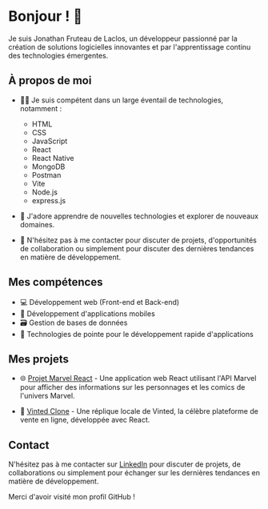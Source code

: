 # Bonjour ! 👋

Je suis Jonathan Fruteau de Laclos, un développeur passionné par la création de solutions logicielles innovantes et par l'apprentissage continu des technologies émergentes.

## À propos de moi

- 👨‍💻 Je suis compétent dans un large éventail de technologies, notamment :
  - HTML
  - CSS
  - JavaScript
  - React
  - React Native
  - MongoDB
  - Postman
  - Vite
  - Node.js
  - express.js

- 🌱 J'adore apprendre de nouvelles technologies et explorer de nouveaux domaines.
- 💬 N'hésitez pas à me contacter pour discuter de projets, d'opportunités de collaboration ou simplement pour discuter des dernières tendances en matière de développement.

## Mes compétences

- 💻 Développement web (Front-end et Back-end)
- 📱 Développement d'applications mobiles
- 🗃️ Gestion de bases de données
- 🚀 Technologies de pointe pour le développement rapide d'applications

## Mes projets

- 🌐 [Projet Marvel React](https://github.com/J-De-Laclos/Frontend-Marvel) - Une application web React utilisant l'API Marvel pour afficher des informations sur les personnages et les comics de l'univers Marvel.

- 🛒 [Vinted Clone](https://github.com/VotreNom/Vinted-Clone) - Une réplique locale de Vinted, la célèbre plateforme de vente en ligne, développée avec React.

## Contact

N'hésitez pas à me contacter sur [LinkedIn](https://www.linkedin.com/in/jonathan-fruteau-de-laclos-5bb121284/) pour discuter de projets, de collaborations ou simplement pour échanger sur les dernières tendances en matière de développement.

Merci d'avoir visité mon profil GitHub !


